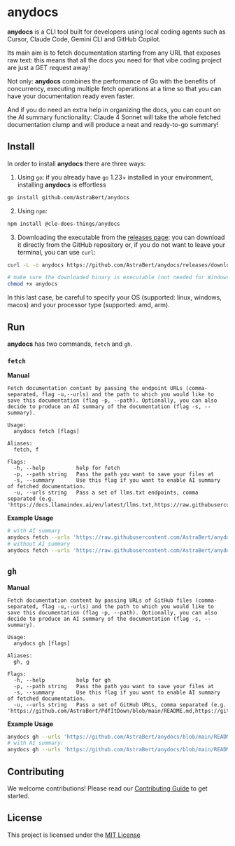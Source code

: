 # anydocs

**anydocs** is a CLI tool built for developers using local coding agents such as Cursor, Claude Code, Gemini CLI and GitHub Copilot.

Its main aim is to fetch documentation starting from any URL that exposes raw text: this means that all the docs you need for that vibe coding project are just a GET request away!

Not only: **anydocs** combines the performance of Go with the benefits of concurrency, executing multiple fetch operations at a time so that you can have your documentation ready even faster.

And if you do need an extra help in organizing the docs, you can count on the AI summary functionality: Claude 4 Sonnet will take the whole fetched documentation clump and will produce a neat and ready-to-go summary!

## Install

In order to install **anydocs** there are three ways:

1. Using `go`: if you already have `go` 1.23+ installed in your environment, installing **anydocs** is effortless

```bash
go install github.com/AstraBert/anydocs
```

2. Using `npm`:

```bash
npm install @cle-does-things/anydocs
```

3. Downloading the executable from the [releases page](https://github.com/AstraBert/anydocs/releases): you can download it directly from the GitHub repository or, if you do not want to leave your terminal, you can use `curl`:

```bash
curl -L -o anydocs https://github.com/AstraBert/anydocs/releases/download/<version>/anydocs_<version>_<OS>_<processor>.tar.gz ## e.g. https://github.com/AstraBert/anydocs/releases/download/0.1.1/anydocs_0.1.1_darwin_amd64.tar.gz

# make sure the downloaded binary is executable (not needed for Windows)
chmod +x anydocs
```

In this last case, be careful to specify your OS (supported: linux, windows, macos) and your processor type (supported: amd, arm).

## Run

**anydocs** has two commands, `fetch` and `gh`.

### `fetch`

**Manual**

```text
Fetch documentation contant by passing the endpoint URLs (comma-separated, flag -u,--urls) and the path to which you would like to save this documentation (flag -p, --path). Optionally, you can also decide to produce an AI summary of the documentation (flag -s, --summary).

Usage:
  anydocs fetch [flags]

Aliases:
  fetch, f

Flags:
  -h, --help          help for fetch
  -p, --path string   Pass the path you want to save your files at
  -s, --summary       Use this flag if you want to enable AI summary of fetched documentation.
  -u, --urls string   Pass a set of llms.txt endpoints, comma separated (e.g. 'https://docs.llamaindex.ai/en/latest/llms.txt,https://raw.githubusercontent.com/AstraBert/anydocs/main/README.md')
```

**Example Usage**

```bash
# with AI summary
anydocs fetch --urls 'https://raw.githubusercontent.com/AstraBert/anydocs/main/README.md' --path CLAUDE.md --summary
# without AI summary
anydocs fetch --urls 'https://raw.githubusercontent.com/AstraBert/anydocs/main/README.md' --path CLAUDE.md
```

## `gh`

**Manual**

```text
Fetch documentation content by passing URLs of GitHub files (comma-separated, flag -u,--urls) and the path to which you would like to save this documentation (flag -p, --path). Optionally, you can also decide to produce an AI summary of the documentation (flag -s, --summary).

Usage:
  anydocs gh [flags]

Aliases:
  gh, g

Flags:
  -h, --help          help for gh
  -p, --path string   Pass the path you want to save your files at
  -s, --summary       Use this flag if you want to enable AI summary of fetched documentation.
  -u, --urls string   Pass a set of GitHub URLs, comma separated (e.g. 'https://github.com/AstraBert/PdfItDown/blob/main/README.md,https://github.com/AstraBert/anydocs/tree/main/README.md')
```

**Example Usage**

```bash
anydocs gh --urls 'https://github.com/AstraBert/anydocs/blob/main/README.md' --path CLAUDE.md
# with AI summary:
anydocs gh --urls 'https://github.com/AstraBert/anydocs/blob/main/README.md' --path CLAUDE.md --summary
```

## Contributing

We welcome contributions! Please read our [Contributing Guide](./CONTRIBUTING.md) to get started.

## License

This project is licensed under the [MIT License](./LICENSE)
